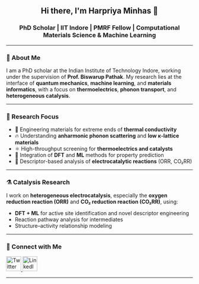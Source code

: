 
<h2 align="center">Hi there, I'm Harpriya Minhas 👋</h2>
<h3 align="center">PhD Scholar | IIT Indore | PMRF Fellow | Computational Materials Science & Machine Learning</h3>

---

### 🧪 About Me

I am a PhD scholar at the Indian Institute of Technology Indore, working under the supervision of **Prof. Biswarup Pathak**. My research lies at the interface of **quantum mechanics**, **machine learning**, and **materials informatics**, with a focus on **thermoelectrics**, **phonon transport**, and **heterogeneous catalysis**.


---

### 🔬 Research Focus

- 🎯 Engineering materials for extreme ends of **thermal conductivity**
- 🔥 Understanding **anharmonic phonon scattering** and **low κ-lattice materials**
- ⚛️ High-throughput screening for **thermoelectrics and catalysts**
- 🧠 Integration of **DFT** and **ML** methods for property prediction
- 🧪 Descriptor-based analysis of **electrocatalytic reactions** (ORR, CO₂RR)

---

### ⚗️ Catalysis Research

I work on **heterogeneous electrocatalysis**, especially the **oxygen reduction reaction (ORR)** and **CO₂ reduction reaction (CO₂RR)**, using:
- **DFT + ML** for active site identification and novel descriptor engineering
- Reaction pathway analysis for intermediates 
- Structure–activity relationship modeling 

---


### 📢 Connect with Me

<p align="left">
  <a href="https://twitter.com/minhasharpriya" target="blank">
    <img src="https://raw.githubusercontent.com/rahuldkjain/github-profile-readme-generator/master/src/images/icons/Social/twitter.svg" alt="Twitter" width="40" height="40"/>
  </a>
  <a href="https://linkedin.com/in/harpriya-minhas" target="blank">
    <img src="https://raw.githubusercontent.com/rahuldkjain/github-profile-readme-generator/master/src/images/icons/Social/linked-in-alt.svg" alt="LinkedIn" width="40" height="40"/>
  </a>
</p>

---
